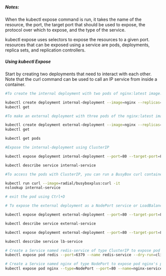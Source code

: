 ##### Notes:
When the kubectl expose command is run, it takes the name of the resource, the port, the target port that should be used to expose, the protocol over which to expose, and the type of the service.

kubectl expose uses selectors to expose the resources to a given port. resources that can be exposed using a service are pods, deployments, replica sets, and replication controllers.

##### Using kubectl Expose

Start by creating two deployments that need to interact with each other.
Note that the curl command can be used to call an IP service from inside a container.

``````sh
#To create the internal deployment with two pods of nginx:latest image. This will be accessible only from inside the cluster

kubectl create deployment internal-deployment --image=nginx --replicas=2
kubectl get

#To make an external deployment with three pods of the nginx:latest image. This deployment will be available from outside the cluster.

kubectl create deployment external-deployment --image=nginx --replicas=3
kubectl get

kubectl get pods
``````
``````sh
#Expose the internal-deployment using ClusterIP

kubectl expose deployment internal-deployment --port=80 --target-port=8008 --name=internal-service

kubectl describe service internal-service

#To access the pods with ClusterIP, you can run a BusyBox curl container, then run nslookup for the internal service

kubectl run curl --image=radial/busyboxplus:curl -it
nslookup internal-service

# exit the pod using Ctrl+D

``````

``````sh
# To expose the external deployment as a NodePort service or LoadBalancer,

kubectl expose deployment external-deployment --port=80 --target-port=8000 --name=external-service --type=NodePort

kubectl describe service external-service

kubectl expose deployment external-deployment --port=80 --target-port=8000 --name=lb-service --type=LoadBalancer

kubectl describe service lb-service
``````

``````sh
# Create a Service named redis-service of type ClusterIP to expose pod redis on port 6379
kubectl expose pod redis --port=6379 --name redis-service --dry-run=client -o yaml

# Create a Service named nginx of type NodePort to expose pod nginx's port 80 on port 30080 on the nodes:
kubectl expose pod nginx --type=NodePort --port=80 --name=nginx-service --dry-run=client -o yaml

``````
